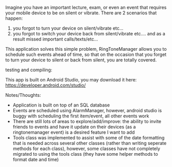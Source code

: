 Imagine you have an important lecture, exam, or even an event that requires your mobile device to be on silent or vibrate.
There are 2 scenarios that happen:
  1. you forgot to turn your device on silent/vibrate etc...
  2. you forgot to switch your device back from silent/vibrate etc.... and as a result missed important calls/texts/etc...
  
This application solves this simple problem, RingToneManager allows you to schedule such events ahead of time, so that on
the occasion that you forget to turn your device to silent or back from silent, you are totally covered.

testing and compiling:

This app is built on Android Studio, you may download it here: https://developer.android.com/studio/


Notes/Thoughts:

- Application is built on top of an SQL database
- Events are scheduled using AlarmManager, however, android studio is buggy with scheduling the first item/event, all other
events work
- There are still lots of areas to explore/add/improve: the ability to invite friends to events and have it update on their
devices (as a ringtonemanager event) is a desired feature I want to add
- Tools class was implemented to assist with some of the date formatting that is needed across several other classes 
(rather than writing seperate methods for each class), however, some classes have not completely migrated to using the 
tools class (they have some helper methods to format date and time)



